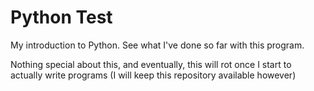 # Python Test
My introduction to Python. See what I've done so far with this program.

Nothing special about this, and eventually, this will rot once I start to actually write programs (I will keep this repository available however)
